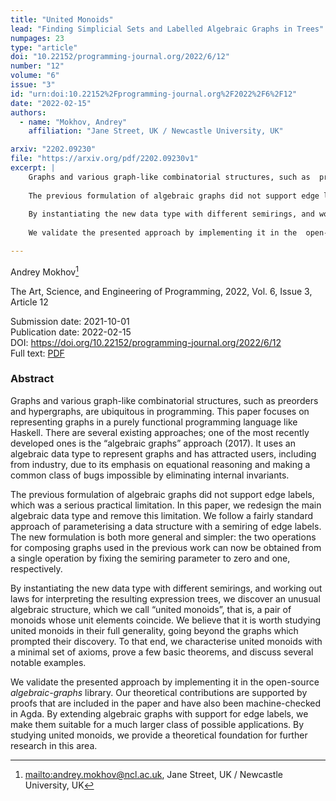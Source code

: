 ```yaml
---
title: "United Monoids"
lead: "Finding Simplicial Sets and Labelled Algebraic Graphs in Trees"
numpages: 23
type: "article"
doi: "10.22152/programming-journal.org/2022/6/12"
number: "12"
volume: "6"
issue: "3"
id: "urn:doi:10.22152%2Fprogramming-journal.org%2F2022%2F6%2F12"
date: "2022-02-15"
authors: 
  - name: "Mokhov, Andrey"
    affiliation: "Jane Street, UK / Newcastle University, UK"

arxiv: "2202.09230"
file: "https://arxiv.org/pdf/2202.09230v1"
excerpt: |
    Graphs and various graph-like combinatorial structures, such as  preorders and hypergraphs, are ubiquitous in programming. This paper focuses on  representing graphs in a purely functional programming language like Haskell.  There are several existing approaches; one of the most recently developed ones  is the “algebraic graphs” approach (2017). It uses an algebraic data type to  represent graphs and has attracted users, including from industry, due to its  emphasis on equational reasoning and making a common class of bugs impossible  by eliminating internal invariants.  
      
    The previous formulation of algebraic graphs did not support edge labels, which  was a serious practical limitation. In this paper, we redesign the main  algebraic data type and remove this limitation. We follow a fairly standard  approach of parameterising a data structure with a semiring of edge labels. The  new formulation is both more general and simpler: the two operations for  composing graphs used in the previous work can now be obtained from a single  operation by fixing the semiring parameter to zero and one, respectively.  
      
    By instantiating the new data type with different semirings, and working out  laws for interpreting the resulting expression trees, we discover an unusual  algebraic structure, which we call “united monoids”, that  is, a pair of monoids whose unit elements coincide. We believe that it is worth  studying united monoids in their full generality, going beyond the graphs which  prompted their discovery. To that end, we characterise united monoids with a  minimal set of axioms, prove a few basic theorems, and discuss several notable  examples.  
      
    We validate the presented approach by implementing it in the  open-source *algebraic-graphs* library. Our theoretical contributions  are supported by proofs that are included in the paper and have also  been machine-checked in Agda. By extending algebraic graphs with support for  edge labels, we make them suitable for a much larger class of possible  applications. By studying united monoids, we provide a theoretical foundation  for further research in this area.

---
```

Andrey Mokhov[^1]

The Art, Science, and Engineering of Programming, 2022, Vol. 6, Issue 3, Article 12

Submission date: 2021-10-01  
Publication date: 2022-02-15  
DOI: <https://doi.org/10.22152/programming-journal.org/2022/6/12>  
Full text: [PDF](https://arxiv.org/pdf/2202.09230v1)  


### Abstract

Graphs and various graph-like combinatorial structures, such as  preorders and hypergraphs, are ubiquitous in programming. This paper focuses on  representing graphs in a purely functional programming language like Haskell.  There are several existing approaches; one of the most recently developed ones  is the “algebraic graphs” approach (2017). It uses an algebraic data type to  represent graphs and has attracted users, including from industry, due to its  emphasis on equational reasoning and making a common class of bugs impossible  by eliminating internal invariants.  
  
The previous formulation of algebraic graphs did not support edge labels, which  was a serious practical limitation. In this paper, we redesign the main  algebraic data type and remove this limitation. We follow a fairly standard  approach of parameterising a data structure with a semiring of edge labels. The  new formulation is both more general and simpler: the two operations for  composing graphs used in the previous work can now be obtained from a single  operation by fixing the semiring parameter to zero and one, respectively.  
  
By instantiating the new data type with different semirings, and working out  laws for interpreting the resulting expression trees, we discover an unusual  algebraic structure, which we call “united monoids”, that  is, a pair of monoids whose unit elements coincide. We believe that it is worth  studying united monoids in their full generality, going beyond the graphs which  prompted their discovery. To that end, we characterise united monoids with a  minimal set of axioms, prove a few basic theorems, and discuss several notable  examples.  
  
We validate the presented approach by implementing it in the  open-source *algebraic-graphs* library. Our theoretical contributions  are supported by proofs that are included in the paper and have also  been machine-checked in Agda. By extending algebraic graphs with support for  edge labels, we make them suitable for a much larger class of possible  applications. By studying united monoids, we provide a theoretical foundation  for further research in this area.


[^1]: <mailto:andrey.mokhov@ncl.ac.uk>, Jane Street, UK / Newcastle University, UK

